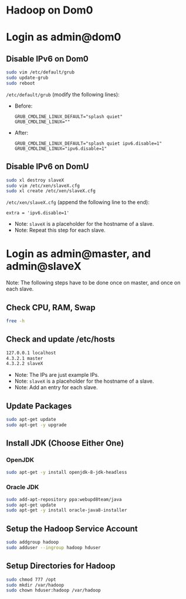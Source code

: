 # Hadoop on Dom0

# Login as admin@dom0

## Disable IPv6 on Dom0
```sh
sudo vim /etc/default/grub
sudo update-grub
sudo reboot
```
`/etc/default/grub` (modify the following lines):
- Before:
  ```
  GRUB_CMDLINE_LINUX_DEFAULT="splash quiet"
  GRUB_CMDLINE_LINUX=""
  ```
- After:
  ```
  GRUB_CMDLINE_LINUX_DEFAULT="splash quiet ipv6.disable=1"
  GRUB_CMDLINE_LINUX="ipv6.disable=1"
  ```

## Disable IPv6 on DomU
```sh
sudo xl destroy slaveX
sudo vim /etc/xen/slaveX.cfg
sudo xl create /etc/xen/slaveX.cfg
```
`/etc/xen/slaveX.cfg` (append the following line to the end):
```
extra = 'ipv6.disable=1'
```
- Note: `slaveX` is a placeholder for the hostname of a slave.
- Note: Repeat this step for each slave.



# Login as admin@master, and admin@slaveX

Note: The following steps have to be done once on master, and once on each slave.

## Check CPU, RAM, Swap
```sh
free -h
```

## Check and update /etc/hosts
```sh
127.0.0.1 localhost
4.3.2.1 master
4.3.2.2 slaveX
```
- Note: The IPs are just example IPs.
- Note: `slaveX` is a placeholder for the hostname of a slave.
- Note: Add an entry for each slave.

## Update Packages
```sh
sudo apt-get update
sudo apt-get -y upgrade
```

## Install JDK (Choose Either One)

### OpenJDK
```sh
sudo apt-get -y install openjdk-8-jdk-headless
```

### Oracle JDK
```sh
sudo add-apt-repository ppa:webupd8team/java
sudo apt-get update
sudo apt-get -y install oracle-java8-installer
```

## Setup the Hadoop Service Account
```sh
sudo addgroup hadoop
sudo adduser --ingroup hadoop hduser
```

## Setup Directories for Hadoop
```sh
sudo chmod 777 /opt
sudo mkdir /var/hadoop
sudo chown hduser:hadoop /var/hadoop
```
